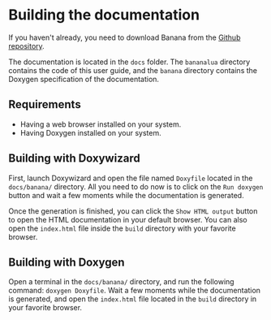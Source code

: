 # Building the documentation

If you haven't already, you need to download Banana from the [Github repository](https://github.com/TotoooDev/Banana).

The documentation is located in the `docs` folder. The `bananalua` directory contains the code of this user guide, and the `banana` directory contains the Doxygen specification of the documentation.

## Requirements

- Having a web browser installed on your system.
- Having Doxygen installed on your system.

## Building with Doxywizard

First, launch Doxywizard and open the file named `Doxyfile` located in the `docs/banana/` directory. All you need to do now is to click on the `Run doxygen` button and wait a few moments while the documentation is generated.

Once the generation is finished, you can click the `Show HTML output` button to open the HTML documentation in your default browser. You can also open the `index.html` file inside the `build` directory with your favorite browser.

## Building with Doxygen

Open a terminal in the `docs/banana/` directory, and run the following command: `doxygen Doxyfile`. Wait a few moments while the documentation is generated, and open the `index.html` file located in the `build` directory in your favorite browser.
